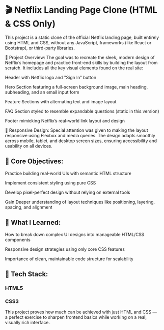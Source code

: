 <h1>🎬 Netflix Landing Page Clone (HTML & CSS Only)</h1>

This project is a static clone of the official Netflix landing page, built entirely using HTML and CSS, without any JavaScript, frameworks (like React or Bootstrap), or third-party libraries.

🔧 Project Overview:
The goal was to recreate the sleek, modern design of Netflix’s homepage and practice front-end skills by building the layout from scratch. It includes all the key visual elements found on the real site:

Header with Netflix logo and "Sign In" button

Hero Section featuring a full-screen background image, main heading, subheading, and an email input form

Feature Sections with alternating text and image layout

FAQ Section styled to resemble expandable questions (static in this version)

Footer mimicking Netflix’s real-world link layout and design

📱 Responsive Design:
Special attention was given to making the layout responsive using Flexbox and media queries. The design adapts smoothly across mobile, tablet, and desktop screen sizes, ensuring accessibility and usability on all devices.

<h2>🎯 Core Objectives:</h2>

Practice building real-world UIs with semantic HTML structure

Implement consistent styling using pure CSS

Develop pixel-perfect design without relying on external tools

Gain Deeper understanding of layout techniques like positioning, layering, spacing, and alignment

<h2>🧠 What I Learned:</h2>

How to break down complex UI designs into manageable HTML/CSS components

Responsive design strategies using only core CSS features

Importance of clean, maintainable code structure for scalability

<h2>📁 Tech Stack:</h2>

<h3>HTML5</h3>

<h3>CSS3</h3>

This project proves how much can be achieved with just HTML and CSS — a perfect exercise to sharpen frontend basics while working on a real, visually rich interface.

